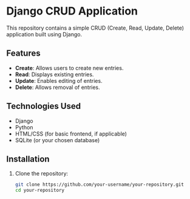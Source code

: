 # Django CRUD Application

This repository contains a simple CRUD (Create, Read, Update, Delete) application built using Django.

## Features

- **Create**: Allows users to create new entries.
- **Read**: Displays existing entries.
- **Update**: Enables editing of entries.
- **Delete**: Allows removal of entries.

## Technologies Used

- Django
- Python
- HTML/CSS (for basic frontend, if applicable)
- SQLite (or your chosen database)

## Installation

1. Clone the repository:

   ```bash
   git clone https://github.com/your-username/your-repository.git
   cd your-repository
